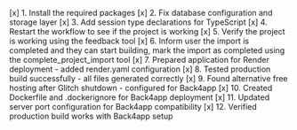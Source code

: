 [x] 1. Install the required packages
[x] 2. Fix database configuration and storage layer
[x] 3. Add session type declarations for TypeScript
[x] 4. Restart the workflow to see if the project is working
[x] 5. Verify the project is working using the feedback tool
[x] 6. Inform user the import is completed and they can start building, mark the import as completed using the complete_project_import tool
[x] 7. Prepared application for Render deployment - added render.yaml configuration
[x] 8. Tested production build successfully - all files generated correctly
[x] 9. Found alternative free hosting after Glitch shutdown - configured for Back4app
[x] 10. Created Dockerfile and .dockerignore for Back4app deployment
[x] 11. Updated server port configuration for Back4app compatibility
[x] 12. Verified production build works with Back4app setup